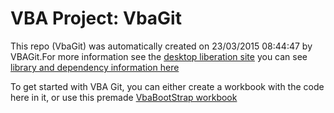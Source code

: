 # VBA Project: VbaGit
This repo (VbaGit) was automatically created on 23/03/2015 08:44:47 by VBAGit.For more information see the [desktop liberation site](http://ramblings.mcpher.com/Home/excelquirks/vbagit "desktop liberation")
you can see [library and dependency information here](dependencies.md)

To get started with VBA Git, you can either create a workbook with the code here in it, or use this premade [VbaBootStrap workbook](https://github.com/brucemcpherson/desktopliberationdownloadable/raw/master/VbaGitBootStrap.xlsm "VbaBootStrap")
